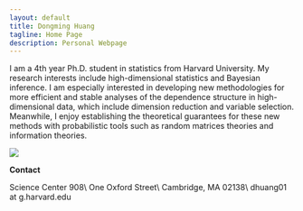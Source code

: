 ```yaml
---
layout: default
title: Dongming Huang
tagline: Home Page
description: Personal Webpage
---
```


I am a 4th year Ph.D. student in statistics from Harvard University. My research interests include high-dimensional statistics and Bayesian inference. I am especially interested in developing new methodologies for more efficient and stable analyses of the dependence structure in high-dimensional data, which include dimension reduction and variable selection. 
Meanwhile, I enjoy establishing the theoretical guarantees for these new methods with probabilistic tools such as random matrices theories and information theories. 

![](pic/IMG_1660.jpeg|width=50)

**Contact**

Science Center 908\\
One Oxford Street\\
Cambridge, MA 02138\\
dhuang01 at g.harvard.edu

